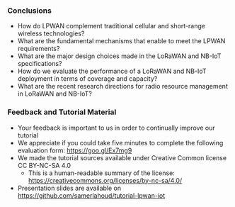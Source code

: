 ### Conclusions
- How do LPWAN complement traditional cellular and short-range wireless technologies?
- What are the fundamental mechanisms that enable to meet the LPWAN requirements?
- What are the major design choices made in the LoRaWAN and NB-IoT specifications?
- How do we evaluate the performance of a LoRaWAN and NB-IoT deployment in terms of coverage and capacity?
- What are the recent research directions for radio resource management in LoRaWAN and NB-IoT?

### Feedback and Tutorial Material
- Your feedback is important to us in order to continually improve our tutorial
- We appreciate if you could take five minutes to complete the following evaluation form: https://goo.gl/Ex7mg9
- We made the tutorial sources available under Creative Common license CC BY-NC-SA 4.0
    - This is a human-readable summary of the license: https://creativecommons.org/licenses/by-nc-sa/4.0/
- Presentation slides are available on https://github.com/samerlahoud/tutorial-lpwan-iot
